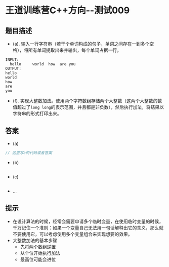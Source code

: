 # 王道训练营C++方向--测试009

## 题目描述

- (a). 输入一行字符串（若干个单词构成的句子，单词之间存在一到多个空格），将所有单词提取出来并输出，每个单词占据一行。

```
INPUT:
  hello     world  how  are you
OUTPUT:
hello
world
how
are
you
```

- (f). 实现大整数加法。使用两个字符数组存储两个大整数（这两个大整数的数值超过了`long long`的表示范围，并且都是非负数），然后执行加法，将结果以字符串的形式打印出来。

## 答案

- (a)

```c
// 这里写a的代码或者答案

```

- (b)

```c

```

- (c)

```c

```

- ...

## 提示

- 在设计算法的时候，经常会需要申请多个临时变量，在使用临时变量的时候，千万记住一个准则：如果一个变量自己无法用一句话解释出它的含义，那么就不要使用它，可以考虑使用多个变量组合来实现想要的效果。
- 大整数加法的基本步骤
  - 先将两个数组逆置
  - 从个位开始执行加法
  - 最高位可能会进位


